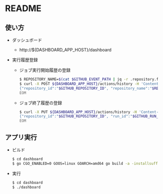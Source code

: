# README

## 使い方

- ダッシュボード
  - http://${DASHBOARD_APP_HOST}/dashboard

- 実行履歴登録
  - ジョブ実行開始履歴の登録

    ```sh
    $ REPOSITORY_NAME=$(cat $GITHUB_EVENT_PATH | jq -r .repository.full_name)
    $ curl -X POST ${DASHBOARD_APP_HOST}/actions/history -H 'Content-Type: application/json' -d @- <<EOM
    {"repository_id":"$GITHUB_REPOSITORY_ID", "repository_name":"$REPOSITORY_NAME", "run_id":"$GITHUB_RUN_ID"}
    EOM
    ```

  - ジョブ終了履歴の登録

    ```sh
    $ curl -X PUT ${DASHBOARD_APP_HOST}/actions/history -H 'Content-Type: application/json' -d @- <<EOM
    {"repository_id":"$GITHUB_REPOSITORY_ID", "run_id":"$GITHUB_RUN_ID"}
    EOM
    ```

## アプリ実行

- ビルド

  ```sh
  $ cd dashboard
  $ go CGO_ENABLED=0 GOOS=linux GOARCH=amd64 go build -a -installsuffix cgo
  ```

- 実行

  ```sh
  $ cd dashboard
  $ ./dashboard
  ```
